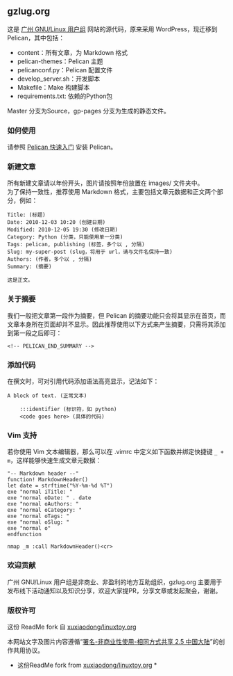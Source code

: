 gzlug.org
------------

这是 [广州 GNU/Linux 用户组][l] 网站的源代码，原来采用 WordPress，现迁移到 Pelican，其中包括：

- content：所有文章，为 Markdown 格式
- pelican-themes：Pelican 主题
- pelicanconf.py：Pelican 配置文件
- develop_server.sh：开发脚本
- Makefile：Make 构建脚本
- requirements.txt: 依赖的Python包

Master 分支为Source，gp-pages 分支为生成的静态文件。

### 如何使用

请参照 [Pelican 快速入门][p] 安装 Pelican。

### 新建文章
所有新建文章请以年份开头，图片请按照年份放置在 images/ 文件夹中。  
为了保持一致性，推荐使用 Markdown 格式，主要包括文章元数据和正文两个部分，例如：  

    Title: (标题)
    Date: 2010-12-03 10:20 (创建日期)
    Modified: 2010-12-05 19:30 (修改日期)
    Category: Python (分类，只能使用单一分类)
    Tags: pelican, publishing (标签，多个以 , 分隔)
    Slug: my-super-post (slug，将用于 url，请与文件名保持一致)
    Authors: (作者，多个以 , 分隔)
    Summary: (摘要)

    这是正文。

### 关于摘要

我们一般把文章第一段作为摘要，但 Pelican 的摘要功能只会将其显示在首页，而文章本身所在页面却并不显示。因此推荐使用以下方式来产生摘要，只需将其添加到第一段之后即可：

    <!-- PELICAN_END_SUMMARY -->

### 添加代码

在撰文时，可对引用代码添加语法高亮显示，记法如下：

    A block of text. (正常文本)

        :::identifier (标识符，如 python)
        <code goes here> (具体的代码)

### Vim 支持

若你使用 Vim 文本编辑器，那么可以在 .vimrc 中定义如下函数并绑定快捷键 `_ + m`，这样能够快速生成文章元数据：

```viml
"-- Markdown header --"
function! MarkdownHeader()
let date = strftime("%Y-%m-%d %T")
exe "normal iTitle: "
exe "normal oDate: " . date
exe "normal oAuthors: "
exe "normal oCategory: "
exe "normal oTags: "
exe "normal oSlug: "
exe "normal o"
endfunction

nmap _m :call MarkdownHeader()<cr>
```

### 欢迎贡献

广州 GNU/Linux 用户组是非商业、非盈利的地方互助组织，gzlug.org 主要用于发布线下活动通知以及知识分享，欢迎大家提PR，分享文章或发起聚会，谢谢。

### 版权许可

这份 ReadMe fork 自 [xuxiaodong/linuxtoy.org](https://github.com/xuxiaodong/linuxtoy.org/blob/master/README.md)

本网站文字及图片内容遵循“[署名-非商业性使用-相同方式共享 2.5 中国大陆][c]”的创作共用协议。

[l]: http://gzlug.org
[p]: http://docs.getpelican.com/en/3.5.0/quickstart.html
[c]: http://creativecommons.org/licenses/by-nc-sa/2.5/cn/

* 这份ReadMe fork from [xuxiaodong/linuxtoy.org](https://github.com/xuxiaodong/linuxtoy.org/blob/master/README.md) *
